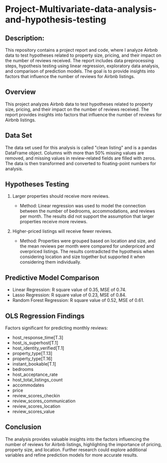 # Project-Multivariate-data-analysis-and-hypothesis-testing

## Description:
This repository contains a project report and code, where I analyze Airbnb data to test hypotheses related to property size, pricing, and their impact on the number of reviews received. The report includes data preprocessing steps, hypothesis testing using linear regression, exploratory data analysis, and comparison of prediction models. The goal is to provide insights into factors that influence the number of reviews for Airbnb listings.

## Overview
This project analyzes Airbnb data to test hypotheses related to property size, pricing, and their impact on the number of reviews received. The report provides insights into factors that influence the number of reviews for Airbnb listings.

## Data Set
The data set used for this analysis is called "clean listing" and is a pandas DataFrame object. Columns with more than 50% missing values are removed, and missing values in review-related fields are filled with zeros. The data is then transformed and converted to floating-point numbers for analysis.

## Hypotheses Testing
1. Larger properties should receive more reviews.
   - Method: Linear regression was used to model the connection between the number of bedrooms, accommodations, and reviews per month. The results did not support the assumption that larger properties receive more reviews.

2. Higher-priced listings will receive fewer reviews.
   - Method: Properties were grouped based on location and size, and the mean reviews per month were compared for underpriced and overpriced listings. The results contradicted the hypothesis when considering location and size together but supported it when considering them individually.

## Predictive Model Comparison
- Linear Regression: R square value of 0.35, MSE of 0.74.
- Lasso Regression: R square value of 0.23, MSE of 0.84.
- Random Forest Regression: R square value of 0.52, MSE of 0.61.

## OLS Regression Findings
Factors significant for predicting monthly reviews:
- host_response_time[T.3]
- host_is_superhost[T.1]
- host_identity_verified[T.1]
- property_type[T.13]
- property_type[T.16]
- instant_bookable[T.1]
- bedrooms
- host_acceptance_rate
- host_total_listings_count
- accommodates
- price
- review_scores_checkin
- review_scores_communication
- review_scores_location
- review_scores_value

## Conclusion
The analysis provides valuable insights into the factors influencing the number of reviews for Airbnb listings, highlighting the importance of pricing, property size, and location. Further research could explore additional variables and refine prediction models for more accurate results.
